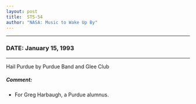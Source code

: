 ```yaml
---
layout: post
title:  STS-54
author: "NASA: Music to Wake Up By"
---
```


----
### DATE: January 15, 1993
----
Hail Purdue by Purdue Band and Glee Club

##### Comment:
* For Greg Harbaugh, a Purdue alumnus.
